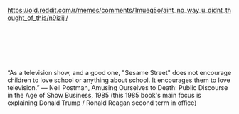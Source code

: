 https://old.reddit.com/r/memes/comments/1mueq5o/aint_no_way_u_didnt_thought_of_this/n9izijl/

&nbsp;

&nbsp;

&nbsp;

“As a television show, and a good one, "Sesame Street" does not encourage children to love school or anything about school. It encourages them to love television.”
― Neil Postman, Amusing Ourselves to Death: Public Discourse in the Age of Show Business, 1985 (this 1985 book's main focus is explaining Donald Trump / Ronald Reagan second term in office)
